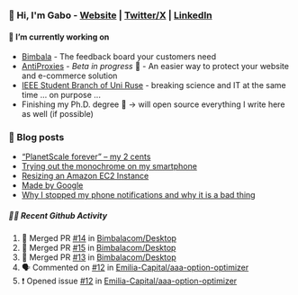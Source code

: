 ### 👋 Hi, I'm Gabo - [Website](https://mrgkanev.eu) | [Twitter/X](https://twitter.com/mrgkanev) | [LinkedIn](https://www.linkedin.com/in/mrgkanev)

#### 🔭 I’m currently working on
- [Bimbala](https://bimbala.com/)  - The feedback board your customers need
- [AntiProxies](https://antiproxies.com/) - *Beta in progress* 🚀 -  An easier way to protect your website and e-commerce solution
- [IEEE Student Branch of Uni Ruse](https://github.com/IEEE-Student-Branch-of-Uni-Ruse) - breaking science and IT at the same time ... on purpose ...
- Finishing my Ph.D. degree 🤔 -> will open source everything I write here as well (if possible)

### 📖 Blog posts
<!-- BLOG-POST-LIST:START -->
- [“PlanetScale forever” – my 2 cents](https://mrgkanev.eu/posts/planetscale-forever-my-2-cents/)
- [Trying out the monochrome on my smartphone](https://mrgkanev.eu/posts/trying-out-the-monochrome-on-my-smartphone/)
- [Resizing an Amazon EC2 Instance](https://mrgkanev.eu/posts/resizing-an-amazon-ec2-instance/)
- [Made by Google](https://mrgkanev.eu/posts/made-by-google/)
- [Why I stopped my phone notifications and why it is a bad thing](https://mrgkanev.eu/posts/why-i-stopped-my-phone-notifications-and-why-it-is-a-bad-thing/)
<!-- BLOG-POST-LIST:END -->

##### 🧑‍💻 Recent Github Activity

<!--START_SECTION:activity-->
1. 🎉 Merged PR [#14](https://github.com/Bimbalacom/Desktop/pull/14) in [Bimbalacom/Desktop](https://github.com/Bimbalacom/Desktop)
2. 🎉 Merged PR [#15](https://github.com/Bimbalacom/Desktop/pull/15) in [Bimbalacom/Desktop](https://github.com/Bimbalacom/Desktop)
3. 🎉 Merged PR [#13](https://github.com/Bimbalacom/Desktop/pull/13) in [Bimbalacom/Desktop](https://github.com/Bimbalacom/Desktop)
4. 🗣 Commented on [#12](https://github.com/Emilia-Capital/aaa-option-optimizer/issues/12#issuecomment-2081519579) in [Emilia-Capital/aaa-option-optimizer](https://github.com/Emilia-Capital/aaa-option-optimizer)
5. ❗ Opened issue [#12](https://github.com/Emilia-Capital/aaa-option-optimizer/issues/12) in [Emilia-Capital/aaa-option-optimizer](https://github.com/Emilia-Capital/aaa-option-optimizer)
<!--END_SECTION:activity-->
